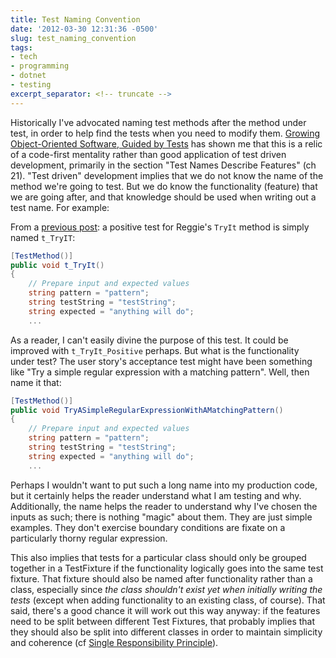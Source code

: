 ```yaml
---
title: Test Naming Convention
date: '2012-03-30 12:31:36 -0500'
slug: test_naming_convention
tags:
- tech
- programming
- dotnet
- testing
excerpt_separator: <!-- truncate -->
---
```


Historically I've advocated naming test methods after the method under test, in
order to help find the tests when you need to modify them. [Growing
Object-Oriented Software, Guided by
Tests](http://www.growing-object-oriented-software.com) has shown me that this
is a relic of a code-first mentality rather than good application of test driven
development, primarily in the section "Test Names Describe Features" (ch 21).
"Test driven" development implies that we do not know the name of the method
we're going to test. But we do know the functionality (feature) that we are
going after, and that knowledge should be used when writing out a test name. For
example:

<!-- truncate -->

From a [previous
post](/archive/2012/02/15/a_recipe_for_setting_up_automated_test_projects/): a
positive test for Reggie's `TryIt` method is simply named `t_TryIT`:

```csharp
[TestMethod()]
public void t_TryIt()
{
    // Prepare input and expected values
    string pattern = "pattern";
    string testString = "testString";
    string expected = "anything will do";
    ...
```

As a reader, I can't easily divine the purpose of this test. It could be
improved with `t_TryIt_Positive` perhaps. But what is the functionality under
test? The user story's acceptance test might have been something like "Try a
simple regular expression with a matching pattern". Well, then name it that:

```csharp
[TestMethod()]
public void TryASimpleRegularExpressionWithAMatchingPattern()
{
    // Prepare input and expected values
    string pattern = "pattern";
    string testString = "testString";
    string expected = "anything will do";
    ...
```

Perhaps I wouldn't want to put such a long name into my production code, but it
certainly helps the reader understand what I am testing and why. Additionally,
the name helps the reader to understand why I've chosen the inputs as such;
there is nothing "magic" about them. They are just simple examples. They don't
exercise boundary conditions are fixate on a particularly thorny regular
expression.

This also implies that tests for a particular class should only be grouped
together in a TestFixture if the functionality logically goes into the same test
fixture. That fixture should also be named after functionality rather than a
class, especially since _the class shouldn't exist yet when initially writing
the tests_ (except when adding functionality to an existing class, of course).
That said, there's a good chance it will work out this way anyway: if the
features need to be split between different Test Fixtures, that probably implies
that they should also be split into different classes in order to maintain
simplicity and coherence (cf [Single Responsibility
Principle](https://en.wikipedia.org/wiki/Single-responsibility_principle)).

